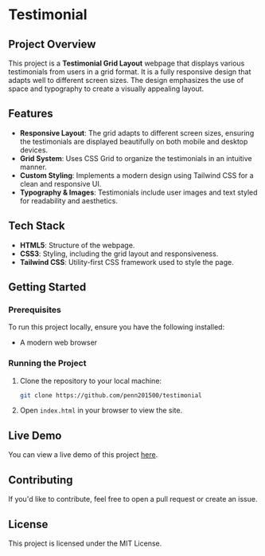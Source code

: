 
# Testimonial

## Project Overview

This project is a **Testimonial Grid Layout** webpage that displays various testimonials from users in a grid format. It is a fully responsive design that adapts well to different screen sizes. The design emphasizes the use of space and typography to create a visually appealing layout.

## Features

- **Responsive Layout**: The grid adapts to different screen sizes, ensuring the testimonials are displayed beautifully on both mobile and desktop devices.
- **Grid System**: Uses CSS Grid to organize the testimonials in an intuitive manner.
- **Custom Styling**: Implements a modern design using Tailwind CSS for a clean and responsive UI.
- **Typography & Images**: Testimonials include user images and text styled for readability and aesthetics.

## Tech Stack

- **HTML5**: Structure of the webpage.
- **CSS3**: Styling, including the grid layout and responsiveness.
- **Tailwind CSS**: Utility-first CSS framework used to style the page.

## Getting Started

### Prerequisites

To run this project locally, ensure you have the following installed:

- A modern web browser

### Running the Project

1. Clone the repository to your local machine:

   ```bash
   git clone https://github.com/penn201500/testimonial
   ```

2. Open `index.html` in your browser to view the site.

## Live Demo

You can view a live demo of this project [here](https://vercel.com).

## Contributing

If you'd like to contribute, feel free to open a pull request or create an issue.

## License

This project is licensed under the MIT License.
